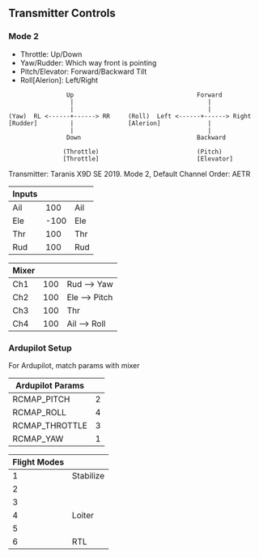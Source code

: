 
## Transmitter Controls

### Mode 2

- Throttle: Up/Down
- Yaw/Rudder: Which way front is pointing
- Pitch/Elevator: Forward/Backward Tilt
- Roll[Alerion]: Left/Right

```
                Up                                  Forward
                 |                                     |
                 |                                     |
(Yaw)  RL <------+------> RR     (Roll)  Left <------+------> Right
[Rudder]         |               [Alerion]             |
                 |                                     |
                Down                                Backward   
                  
               (Throttle)                           (Pitch)
               [Throttle]                           [Elevator]       
```

Transmitter: Taranis X9D SE 2019.  Mode 2, Default Channel Order: AETR

| Inputs | | |
| - | - | - |
| Ail | 100 | Ail |
| Ele | -100 | Ele |
| Thr | 100 | Thr |
| Rud | 100 | Rud |

| Mixer | | |
| - | - | - |
| Ch1 | 100 | Rud --> Yaw |
| Ch2 | 100 | Ele --> Pitch |
| Ch3 | 100 | Thr |
| Ch4 | 100 | Ail --> Roll |

### Ardupilot Setup

For Ardupilot, match params with mixer

| Ardupilot Params | | 
| - | - |
| RCMAP_PITCH | 2 |
| RCMAP_ROLL | 4 |
| RCMAP_THROTTLE | 3 |
| RCMAP_YAW | 1 |

| Flight Modes | |
| - | - |
| 1 | Stabilize |
| 2 | | 
| 3 | |
| 4 | Loiter |
| 5 | |
| 6 | RTL |
